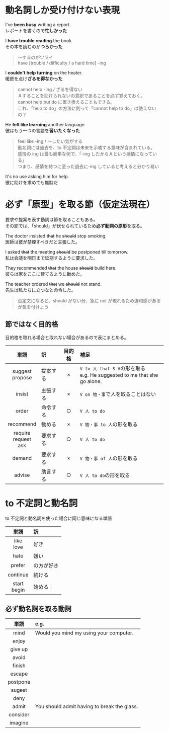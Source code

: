 # 動名詞しか受け付けない表現

I've **been busy** writing a report.  
レポートを書くので**忙しかった**

I **have trouble reading** the book.  
その本を読むのが**つらかった**

> ～するのがツライ  
> have [trouble / difficulty / a hard time] -ing

I **couldn't help turning** on the heater.  
暖房を点け**ざるを得なかった**

> cannot help -ing / ざるを得ない  
> Ａすることを助けられないの意訳であることを必ず覚えておく。  
> cannot help but do に置き換えることもできる。  
> これ、「help to do」の方法に則って「cannot help to do」は使えないの？

He **felt like learning** another language.  
彼はもう一つの言語を**習いたくなった**

> feel like -ing / ～したい気がする  
> 動名詞には過去を、to 不定詞は未来を示唆する意味が含まれている。  
> 感情の ing は最も簡単な例で、「-ing したからＡという感情になっている」  
> つまり、感情を持つに至った過去に-ing していると考えると分かり易い

It's no use asking him for help.  
彼に助けを求めても無駄だ

# 必ず「原型」を取る節（仮定法現在）

要求や提案を表す動詞は節を取ることもある。  
その節では、「should」が伏せられているため**必ず動詞の原形**を取る。

The doctor insisted ~~that~~ he ~~should~~ stop smoking.  
医師は彼が禁煙すべきだと主張した。

I asked ~~that~~ the meeting ~~should~~ be postponed till tomorrow.  
私は会議を明日まで延期するように要求した。

They recommended ~~that~~ the house ~~should~~ build here.  
彼らは家をここに建てるように勧めた。

The teacher ordered ~~that~~ we ~~should~~ not stand.  
先生は私たちに立つなと命令した。

> 否定文になると、should がない分、急に not が現れるため違和感があるが気を付けよう

## 節ではなく目的格

目的格を取れる場合と取れない場合があるので表にまとめる。

|           単語            | 訳       | 目的格 | 補足                                                                       |
| :-----------------------: | :------- | :----: | :------------------------------------------------------------------------- |
|    suggest<br>propose     | 提案する |   ×    | `V to 人 that S V`の形を取る<br>e.g. He suggested to me that she go alone. |
|          insist           | 主張する |   ×    | `V on 物・事`で人を取ることはない                                          |
|           order           | 命令する |   ○    | `V 人 to do`                                                               |
|         recommend         | 勧める   |   ×    | `V 物・事 to 人`の形を取る                                                 |
| require<br>request<br>ask | 要求する |   ○    | `V 人 to do`                                                               |
|          demand           | 要求する |   ×    | `V 物・事 of 人`の形を取る                                                 |
|          advise           | 助言する |   ○    | `V 人 to do`の形を取る                                                     |

# to 不定詞と動名詞

to 不定詞と動名詞を使った場合に同じ意味になる単語

|      単語      | 訳         |
| :------------: | :--------- |
|  like<br>love  | 好き       |
|      hate      | 嫌い       |
|     prefer     | の方が好き |
|    continue    | 続ける     |
| start<br>begin | 始める｜   |

## 必ず動名詞を取る動詞

|   単語   | e.g.                                        |
| :------: | :------------------------------------------ |
|   mind   | Would you mind my using your computer.      |
|  enjoy   |
| give up  |
|  avoid   |
|  finish  |
|  escape  |
| postpone |
|  sugest  |
|   deny   |
|  admit   | You should admit having to break the glass. |
| consider |
| imagine  |
